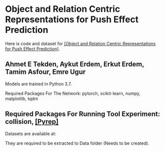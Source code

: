 # Object and Relation Centric Representations for Push Effect Prediction

Here is code and dataset for [[Object and Relation Centric Representations for Push Effect Prediction]](https://fzaero.github.io/push_learning/).

Ahmet E Tekden, Aykut Erdem, Erkut Erdem, Tamim Asfour, Emre Ugur
----

Models are trained in Python 3.7.

Required Packages For The Network:
pytorch, scikit-learn, numpy, matplotlib, tqdm

Required Packages For Running Tool Experiment:
collision, [[Pyrep]](https://github.com/stepjam/PyRep/)
----

Datasets are available at: 

They are required to be extracted to Data folder (Needs to be created).
